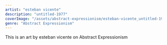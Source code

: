 ```yaml
---
artist: "esteban vicente"
description: "untitled-1977"
coverImage: "/assets/abstract-expressionism/esteban-vicente_untitled-1977.jpg"
genre: "Abstract Expressionism"
---
```

This is an art by esteban vicente on Abstract Expressionism

